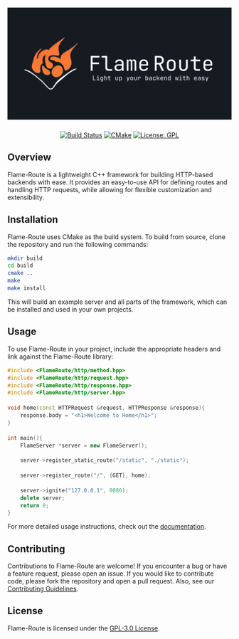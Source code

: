 # [![Flame-Route](./.github/banner.png)](https://github.com/SunPodder/Flame-Route#readme)

<div align="center">

[![Build Status](https://github.com/SunPodder/Flame-Route/actions/workflows/test.yml/badge.svg)](https://github.com/SunPodder/Flame-Route/actions)
[![CMake](https://img.shields.io/badge/CMake-3.0-blue.svg)](https://cmake.org/)
[![License: GPL](https://img.shields.io/badge/License-GPL-yellow.svg)](https://opensource.org/licenses/GPL-3.0)

</div>

## Overview

Flame-Route is a lightweight C++ framework for building HTTP-based backends with ease. It provides an easy-to-use API for defining routes and handling HTTP requests, while allowing for flexible customization and extensibility.

## Installation

Flame-Route uses CMake as the build system. To build from source, clone the repository and run the following commands:

```bash
mkdir build
cd build
cmake ..
make
make install
```
This will build an example server and all parts of the framework, which can be installed and used in your own projects.

## Usage

To use Flame-Route in your project, include the appropriate headers and link against the Flame-Route library:
```cxx
#include <FlameRoute/http/method.hpp>
#include <FlameRoute/http/request.hpp>
#include <FlameRoute/http/response.hpp>
#include <FlameRoute/http/server.hpp>

void home(const HTTPRequest &request, HTTPResponse &response){
    response.body = "<h1>Welcome to Home</h1>";
}

int main(){
    FlameServer *server = new FlameServer();

    server->register_static_route("/static", "./static");

    server->register_route("/", {GET}, home);

    server->ignite("127.0.0.1", 8080);
    delete server;
    return 0;
}
```
For more detailed usage instructions, check out the [documentation](https://sunpodder.github.io/Flame-Route).

## Contributing

Contributions to Flame-Route are welcome! If you encounter a bug or have a feature request, please open an issue. If you would like to contribute code, please fork the repository and open a pull request. Also, see our [Contributing Guidelines](./CONTRIBUTING.md).

## License

Flame-Route is licensed under the [GPL-3.0 License](./LICENSE).
